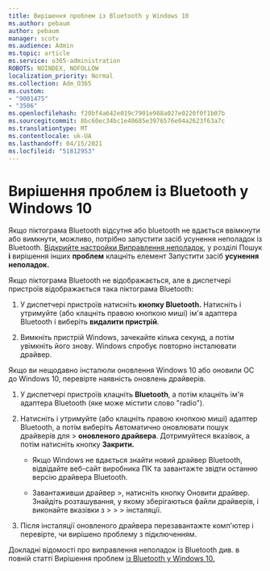 ```yaml
---
title: Вирішення проблем із Bluetooth у Windows 10
ms.author: pebaum
author: pebaum
manager: scotv
ms.audience: Admin
ms.topic: article
ms.service: o365-administration
ROBOTS: NOINDEX, NOFOLLOW
localization_priority: Normal
ms.collection: Adm_O365
ms.custom:
- "9001475"
- "3506"
ms.openlocfilehash: f20bf4a642e019c7901e988a027e0220f0f1b07b
ms.sourcegitcommit: 8bc60ec34bc1e40685e3976576e04a2623f63a7c
ms.translationtype: MT
ms.contentlocale: uk-UA
ms.lasthandoff: 04/15/2021
ms.locfileid: "51812953"
---
```

# <a name="fix-bluetooth-problems-in-windows-10"></a>Вирішення проблем із Bluetooth у Windows 10

Якщо піктограма Bluetooth відсутня або bluetooth не вдається ввімкнути або вимкнути, можливо, потрібно запустити засіб усунення неполадок із Bluetooth. [Відкрийте настройки Виправлення неполадок](ms-settings:troubleshoot), у розділі Пошук **і** вирішення інших **проблем** клацніть елемент Запустити засіб **усунення неполадок.**

Якщо піктограма Bluetooth не відображається, але в диспетчері пристроїв відображається така піктограма Bluetooth:

1. У диспетчері пристроїв натисніть **кнопку Bluetooth.** Натисніть і утримуйте (або клацніть правою кнопкою миші) ім'я адаптера Bluetooth і виберіть **видалити пристрій**.

2. Вимкніть пристрій Windows, зачекайте кілька секунд, а потім увімкніть його знову. Windows спробує повторно інсталювати драйвер.

Якщо ви нещодавно інсталюли оновлення Windows 10 або оновили ОС до Windows 10, перевірте наявність оновлень драйверів.

1. У диспетчері пристроїв клацніть **Bluetooth**, а потім клацніть ім'я адаптера Bluetooth (яке може містити слово "radio").

2. Натисніть і утримуйте (або клацніть правою кнопкою миші) адаптер Bluetooth, а потім виберіть Автоматично оновлювати пошук драйверів для  >  **оновленого драйвера**. Дотримуйтеся вказівок, а потім натисніть кнопку **Закрити.**

      - Якщо Windows не вдається знайти новий драйвер Bluetooth, відвідайте веб-сайт виробника ПК та завантажте звідти останню версію драйвера Bluetooth.

    - Завантаживши драйвер >, натисніть кнопку Оновити драйвер. Знайдіть розташування, у якому зберігаються файли драйверів, і виконайте вказівки з  >    >     >  інсталяції.

3. Після інсталяції оновленого драйвера перезавантажте комп'ютер і перевірте, чи вирішено проблему з підключенням.

Докладні відомості про виправлення неполадок із Bluetooth див. в повній статті Вирішення проблем [із Bluetooth у Windows 10.](https://support.microsoft.com/help/14169/windows-10-fix-bluetooth-problems)
